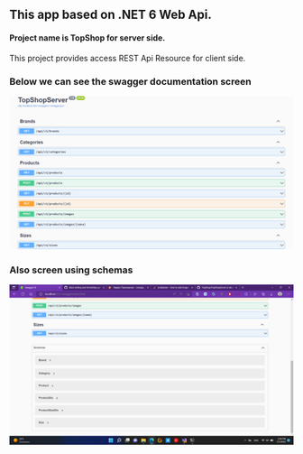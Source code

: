 ﻿## This app based on .NET 6 Web Api.
#### Project name is TopShop for server side.
This project provides access REST Api Resource for client side.
### Below we can see the swagger documentation screen
![Screenshot](swagger-endpoints.png)
### Also screen using schemas
![Screenshot](swagger-schemas.png)